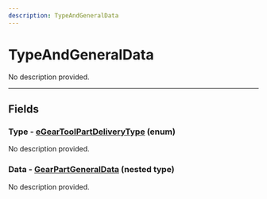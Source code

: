 ```yaml
---
description: TypeAndGeneralData
---
```


# TypeAndGeneralData

No description provided.

***

## Fields

### Type - [eGearToolPartDeliveryType](../enum-types.md#egeartoolpartdeliverytype) (enum)

No description provided.

### Data - [GearPartGeneralData](./gearpartgeneraldata.md) (nested type)

No description provided.
